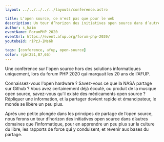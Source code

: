 ```yaml
---
layout: ../../../../../layouts/conference.astro

title: L'open source, ce n'est pas que pour le web
description: Un tour d’horizon des initiatives open source dans d’autres domaines que l’informatique, pour en apprendre un peu plus sur la culture du libre.
author: s_haim 
eventName: ForumPHP 2020
eventUrl: https://event.afup.org/forum-php-2020/
youtubeId: riPzJ-IMs6k 

tags: [conference, afup, open-source]
color: rgb(251,87,66) 
---
```

Une conférence sur l'open source hors des solutions informatiques uniquement, lors du forum PHP 2020 qui marquait les 20 ans de l'AFUP.

Connaissez-vous l'open hardware ? Savez-vous ce que la NASA partage sur Github ? Vous avez certainement déjà écouté, ou produit de la musique open source, savez-vous qu’il existe des médicaments open source ? Répliquer une information, et la partager devient rapide et émancipateur, le monde se libère un peu plus.

Après une petite plongée dans les principes de partage de l’open source, nous ferons un tour d’horizon des initiatives open source dans d’autres domaines que l’informatique, pour en apprendre un peu plus sur la culture du libre, les rapports de force qui y conduisent, et revenir aux bases du partage.
